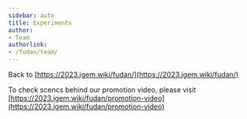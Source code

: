 ```yaml
---
sidebar: auto
title: Experiments
author:
- Team
authorlink:
- /fudan/team/
---
```


Back to [https://2023.igem.wiki/fudan/](https://2023.igem.wiki/fudan/)

To check scencs behind our promotion video, please visit [https://2023.igem.wiki/fudan/promotion-video](https://2023.igem.wiki/fudan/promotion-video)